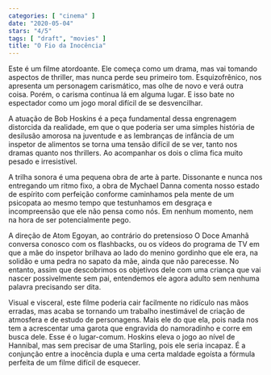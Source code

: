 ```yaml
---
categories: [ "cinema" ]
date: "2020-05-04"
stars: "4/5"
tags: [ "draft", "movies" ]
title: "O Fio da Inocência"
---
```

Este é um filme atordoante. Ele começa como um drama, mas vai tomando
aspectos de thriller, mas nunca perde seu primeiro tom. Esquizofrênico,
nos apresenta um personagem carismático, mas olhe de novo e verá outra
coisa. Porém, o carisma continua lá em alguma lugar. E isso bate no
espectador como um jogo moral difícil de se desvencilhar.

A atuação de Bob Hoskins é a peça fundamental dessa engrenagem
distorcida da realidade, em que o que poderia ser uma simples história
de desilusão amorosa na juventude e as lembranças de infância de um
inspetor de alimentos se torna uma tensão difícil de se ver, tanto nos
dramas quanto nos thrillers. Ao acompanhar os dois o clima fica muito
pesado e irresistível.

A trilha sonora é uma pequena obra de arte à parte. Dissonante e nunca
nos entregando um ritmo fixo, a obra de Mychael Danna comenta nosso
estado de espírito com perfeição conforme caminhamos pela mente de um
psicopata ao mesmo tempo que testunhamos em desgraça e incompreensão
que ele não pensa como nós. Em nenhum momento, nem na hora de ser
potencialmente pego.

A direção de Atom Egoyan, ao contrário do pretensioso O Doce Amanhã
conversa conosco com os flashbacks, ou os vídeos do programa de TV em
que a mãe do inspetor brilhava ao lado do menino gordinho que ele era,
na solidão e uma pedra no sapato da mãe, ainda que não parecesse. No
entanto, assim que descobrimos os objetivos dele com uma criança que
vai nascer possivelmente sem pai, entendemos ele agora adulto sem nenhuma
palavra precisando ser dita.

Visual e visceral, este filme poderia cair facilmente no ridículo
nas mãos erradas, mas acaba se tornando um trabalho inestimável de
criação de atmosfera e de estudo de personagens. Mais ele do que ela,
pois nada nos tem a acrescentar uma garota que engravida do namoradinho
e corre em busca dele. Esse é o lugar-comum. Hoskins eleva o jogo ao
nível de Hannibal, mas sem precisar de uma Starling, pois ele seria
incapaz. É a conjunção entre a inocência dupla e uma certa maldade
egoísta a fórmula perfeita de um filme difícil de esquecer.
